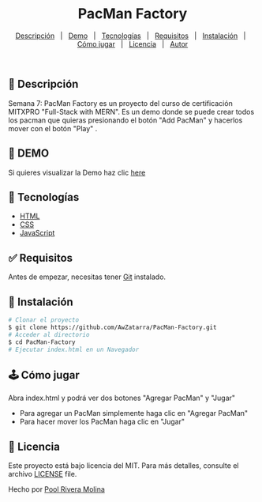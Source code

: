 # <h1 align="center">PacMan Factory</h1>

<p align="center">
  <a href="#dart-descripción">Descripción</a> &#xa0; | &#xa0; 
  <a href="#dart-demo">Demo</a> &#xa0; | &#xa0;
  <a href="#art-tecnologías">Tecnologías</a> &#xa0; | &#xa0;
  <a href="#white_check_mark-requisitos">Requisitos</a> &#xa0; | &#xa0;
  <a href="#toolbox-instalación">Instalación</a> &#xa0; | &#xa0;
  <a href="#joystick-cómo-jugar">Cómo jugar</a> &#xa0; | &#xa0;
  <a href="#briefcase-licencia">Licencia</a> &#xa0; | &#xa0;
  <a href="https://github.com/AwZatarra" target="_blank">Autor</a>
</p>

<br>


## :dart: Descripción ##

Semana 7: PacMan Factory es un proyecto del curso de certificación MITXPRO "Full-Stack with MERN". Es un demo donde se puede crear todos los pacman que quieras presionando el botón "Add PacMan" y hacerlos mover con el botón "Play" .

## :dart: DEMO ##

Si quieres visualizar la Demo haz clic [here](https://awzatarra.github.io/PacMan-Factory/)

## :art: Tecnologías ##

- [HTML](https://www.w3schools.com/html/)
- [CSS](https://www.w3schools.com/css/)
- [JavaScript](https://www.w3schools.com/js/)

## :white_check_mark: Requisitos ##

Antes de empezar, necesitas tener [Git](https://git-scm.com) instalado.

## :toolbox: Instalación ##

```bash
# Clonar el proyecto
$ git clone https://github.com/AwZatarra/PacMan-Factory.git
# Acceder al directorio
$ cd PacMan-Factory
# Ejecutar index.html en un Navegador

```
## :joystick: Cómo jugar ##

Abra index.html y podrá ver dos botones "Agregar PacMan" y "Jugar"
- Para agregar un PacMan simplemente haga clic en "Agregar PacMan"
- Para hacer mover los PacMan haga clic en "Jugar"


## :briefcase:	 Licencia ##

Este proyecto está bajo licencia del MIT. Para más detalles, consulte el archivo [LICENSE](LICENSE) file.


Hecho por <a href="https://github.com/AwZatarra" target="_blank">Pool Rivera Molina</a>
